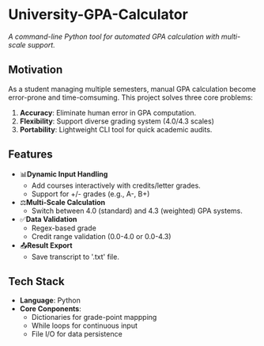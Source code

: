 # University-GPA-Calculator
*A command-line Python tool for automated GPA calculation with multi-scale support.*

## Motivation
As a student managing multiple semesters, manual GPA calculation become error-prone and time-comsuming. This project solves three core problems:
1. **Accuracy**: Eliminate human error in GPA computation.
2. **Flexibility**: Support diverse grading system (4.0/4.3 scales)
3. **Portability**: Lightweight CLI tool for quick academic audits.
   
## Features
- 📊**Dynamic Input Handling**
  - Add courses interactively with credits/letter grades.
  - Support for +/- grades (e.g., A-, B+)
- ⚖️**Multi-Scale Calculation**
  - Switch between 4.0 (standard) and 4.3 (weighted) GPA systems.
- ✅**Data Validation**
  - Regex-based grade
  - Credit range validation (0.0-4.0 or 0.0-4.3)
- 📤**Result Export**
  - Save transcript to '.txt' file.

## Tech Stack
- **Language**: Python
- **Core Conponents**:
  - Dictionaries for grade-point mappping
  - While loops for continuous input
  - File I/O for data persistence

